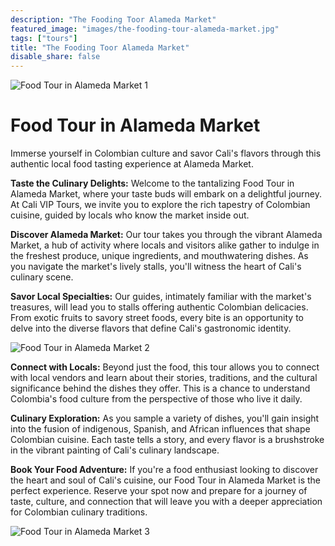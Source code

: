 ```yaml
---
description: "The Fooding Toor Alameda Market"
featured_image: "images/the-fooding-tour-alameda-market.jpg"
tags: ["tours"]
title: "The Fooding Toor Alameda Market"
disable_share: false
---
```

![Food Tour in Alameda Market 1](/images/alameda-market-food-tour.jpg)

# Food Tour in Alameda Market

Immerse yourself in Colombian culture and savor Cali's flavors through this authentic local food tasting experience at Alameda Market.

**Taste the Culinary Delights:** Welcome to the tantalizing Food Tour in Alameda Market, where your taste buds will embark on a delightful journey. At Cali VIP Tours, we invite you to explore the rich tapestry of Colombian cuisine, guided by locals who know the market inside out.

**Discover Alameda Market:** Our tour takes you through the vibrant Alameda Market, a hub of activity where locals and visitors alike gather to indulge in the freshest produce, unique ingredients, and mouthwatering dishes. As you navigate the market's lively stalls, you'll witness the heart of Cali's culinary scene.

**Savor Local Specialties:** Our guides, intimately familiar with the market's treasures, will lead you to stalls offering authentic Colombian delicacies. From exotic fruits to savory street foods, every bite is an opportunity to delve into the diverse flavors that define Cali's gastronomic identity.

![Food Tour in Alameda Market 2](/images/alameda-market-food-tour-2.jpg)

**Connect with Locals:** Beyond just the food, this tour allows you to connect with local vendors and learn about their stories, traditions, and the cultural significance behind the dishes they offer. This is a chance to understand Colombia's food culture from the perspective of those who live it daily.

**Culinary Exploration:** As you sample a variety of dishes, you'll gain insight into the fusion of indigenous, Spanish, and African influences that shape Colombian cuisine. Each taste tells a story, and every flavor is a brushstroke in the vibrant painting of Cali's culinary landscape.

**Book Your Food Adventure:** If you're a food enthusiast looking to discover the heart and soul of Cali's cuisine, our Food Tour in Alameda Market is the perfect experience. Reserve your spot now and prepare for a journey of taste, culture, and connection that will leave you with a deeper appreciation for Colombian culinary traditions.

![Food Tour in Alameda Market 3](/images/alameda-market-food-tour-3.jpg)
